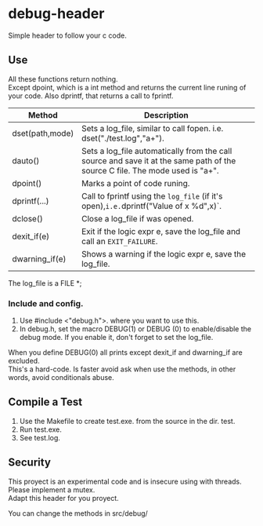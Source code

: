 # debug-header

Simple header to follow your c code. 

## Use

All these functions return nothing.  
Except dpoint, which is a int method and returns the current line runing of your code.
Also dprintf, that returns a call to fprintf. 

| Method         | Description                                                                                                                 | 
|----------------|-----------------------------------------------------------------------------------------------------------------------------|
|dset(path,mode) | Sets a log_file, similar to call fopen. i.e. dset("./test.log","a+").                                                       | 
|dauto()         | Sets a log_file automatically from the call source and save it at the same path of the source C file. The mode used is "a+".|
|dpoint()        | Marks a point of code runing.                                                                                               |
|dprintf(...)    | Call to fprintf using the `log_file` (if it's open),` i.e. `dprintf("Value of x %d",x)`.                                    |  
|dclose()        | Close a log_file if was opened.                                                                                             | 
|dexit_if(e)     | Exit if the logic expr e, save the log_file and call an `EXIT_FAILURE`.                                                     |
|dwarning_if(e)  | Shows a warning if the logic expr e, save the log_file.                                                                     |

The log_file is a FILE *; 

### Include and config.

1. Use \#include \<"debug.h"\>. where you want to use this. 
2. In debug.h, set the macro DEBUG(1) or DEBUG (0) to enable/disable the debug mode. If you enable it, don't forget to set the log_file. 

When you define DEBUG(0) all prints except dexit_if and dwarning_if are excluded.  
This's a hard-code. Is faster avoid ask when use the methods, in other words, avoid conditionals abuse. 

## Compile a Test

1. Use the Makefile to create test.exe. from the source in the dir. test. 
1. Run test.exe. 
1. See test.log. 

## Security 

This proyect is an experimental code and is insecure using with threads.
Please implement a mutex.  
Adapt this header for you proyect.  

You can change the methods in src/debug/


